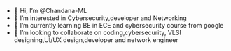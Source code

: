 - 👋 Hi, I’m @Chandana-ML
- 👀 I’m interested in Cybersecurity,developer and Networking
- 🌱 I’m currently learning BE in ECE and cybersecurity course from google
- 💞️ I’m looking to collaborate on coding,cybersecurity, VLSI designing,UI/UX design,developer and network engineer

<!---
Chandana-ML/Chandana-ML is a ✨ special ✨ repository because its `README.md` (this file) appears on your GitHub profile.
You can click the Preview link to take a look at your changes.
--->
